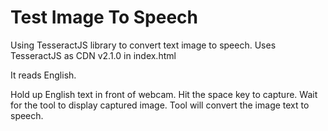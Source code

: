 # Test Image To Speech

Using TesseractJS library to convert text image to speech. Uses TesseractJS as CDN v2.1.0 in index.html

It reads English.

Hold up English text in front of webcam.
Hit the space key to capture.
Wait for the tool to display captured image.
Tool will convert the image text to speech.

